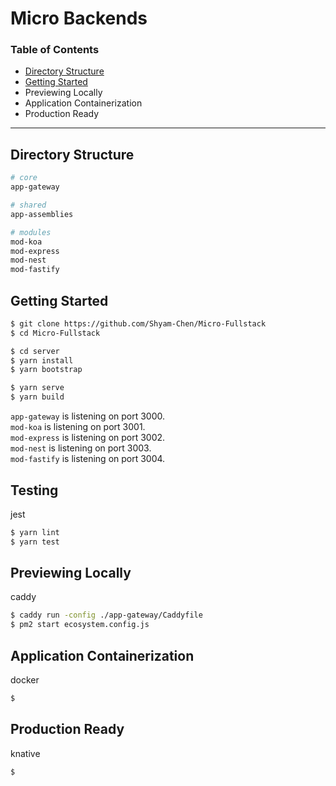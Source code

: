 # Micro Backends

### Table of Contents

- [Directory Structure](#directory-structure)
- [Getting Started](#getting-started)
- Previewing Locally
- Application Containerization
- Production Ready

---

## Directory Structure

```sh
# core
app-gateway

# shared
app-assemblies

# modules
mod-koa
mod-express
mod-nest
mod-fastify
```

## Getting Started

```sh
$ git clone https://github.com/Shyam-Chen/Micro-Fullstack
$ cd Micro-Fullstack

$ cd server
$ yarn install
$ yarn bootstrap

$ yarn serve
$ yarn build
```

`app-gateway` is listening on port 3000.<br>
`mod-koa` is listening on port 3001.<br>
`mod-express` is listening on port 3002.<br>
`mod-nest` is listening on port 3003.<br>
`mod-fastify` is listening on port 3004.

## Testing

jest

```sh
$ yarn lint
$ yarn test
```

## Previewing Locally

caddy

```sh
$ caddy run -config ./app-gateway/Caddyfile
$ pm2 start ecosystem.config.js
```

## Application Containerization

docker

```sh
$
```

## Production Ready

knative

```sh
$
```
